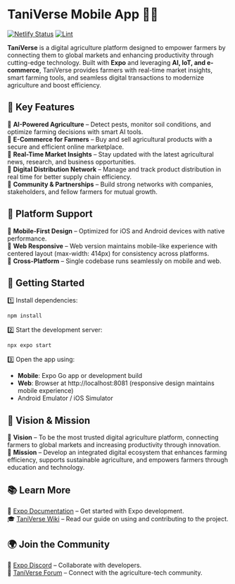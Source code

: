 # **TaniVerse Mobile App 🌱🚀**

[![Netlify Status](https://api.netlify.com/api/v1/badges/9da42ce5-9d21-409a-abf4-04f0e4be21c0/deploy-status)](https://app.netlify.com/projects/tani-pintar/deploys) [![Lint](https://github.com/UNKLAB-ID/tani-pintar-expo/actions/workflows/lint.yml/badge.svg)](https://github.com/UNKLAB-ID/tani-pintar-expo/actions/workflows/lint.yml)

**TaniVerse** is a digital agriculture platform designed to empower farmers by connecting them to global markets and enhancing productivity through cutting-edge technology. Built with **Expo** and leveraging **AI, IoT, and e-commerce**, TaniVerse provides farmers with real-time market insights, smart farming tools, and seamless digital transactions to modernize agriculture and boost efficiency.

## **🌟 Key Features**

🔹 **AI-Powered Agriculture** – Detect pests, monitor soil conditions, and optimize farming decisions with smart AI tools.  
🔹 **E-Commerce for Farmers** – Buy and sell agricultural products with a secure and efficient online marketplace.  
🔹 **Real-Time Market Insights** – Stay updated with the latest agricultural news, research, and business opportunities.  
🔹 **Digital Distribution Network** – Manage and track product distribution in real time for better supply chain efficiency.  
🔹 **Community & Partnerships** – Build strong networks with companies, stakeholders, and fellow farmers for mutual growth.

## **📱 Platform Support**

🔹 **Mobile-First Design** – Optimized for iOS and Android devices with native performance.  
🔹 **Web Responsive** – Web version maintains mobile-like experience with centered layout (max-width: 414px) for consistency across platforms.  
🔹 **Cross-Platform** – Single codebase runs seamlessly on mobile and web.

## **📲 Getting Started**

1️⃣ Install dependencies:

```sh
npm install
```

2️⃣ Start the development server:

```sh
npx expo start
```

3️⃣ Open the app using:

- **Mobile**: Expo Go app or development build
- **Web**: Browser at http://localhost:8081 (responsive design maintains mobile experience)
- Android Emulator / iOS Simulator

## **🎯 Vision & Mission**

🔹 **Vision** – To be the most trusted digital agriculture platform, connecting farmers to global markets and increasing productivity through innovation.  
🔹 **Mission** – Develop an integrated digital ecosystem that enhances farming efficiency, supports sustainable agriculture, and empowers farmers through education and technology.

## **📚 Learn More**

📖 [Expo Documentation](https://docs.expo.dev/) – Get started with Expo development.  
🎓 [TaniVerse Wiki](#) – Read our guide on using and contributing to the project.

## **🌍 Join the Community**

💬 [Expo Discord](https://chat.expo.dev) – Collaborate with developers.  
🌱 [TaniVerse Forum](#) – Connect with the agriculture-tech community.
